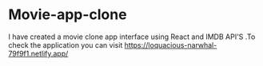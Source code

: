 # Movie-app-clone
I have created a movie clone app interface using React and IMDB API'S .To check the application you can visit https://loquacious-narwhal-79f9f1.netlify.app/
